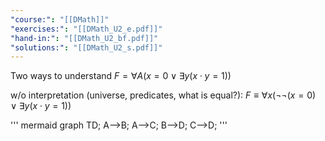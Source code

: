 ```yaml
---
"course:": "[[DMath]]"
"exercises:": "[[DMath_U2_e.pdf]]"
"hand-in:": "[[DMath_U2_bf.pdf]]"
"solutions:": "[[DMath_U2_s.pdf]]"
---
```

Two ways to understand
$F=\forall A(x=0 \vee \exists y (x\cdot y = 1))$

w/o interpretation (universe, predicates, what is equal?):
$F \equiv \forall x (\lnot\lnot (x=0) \vee \exists y (x\cdot y = 1))$

'''
mermaid
graph TD;
    A-->B;
    A-->C;
    B-->D;
    C-->D;
'''
